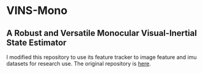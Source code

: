 # VINS-Mono
## A Robust and Versatile Monocular Visual-Inertial State Estimator

I modified this repository to use its feature tracker to image feature and imu datasets for research use. The original repository is [here](https://github.com/HKUST-Aerial-Robotics/VINS-Mono).

